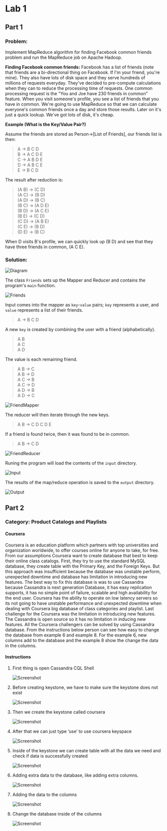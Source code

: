 # Lab 1
## Part 1
### Problem:

Implement MapReduce algorithm for finding Facebook common friends problem and run the MapReduce job on Apache Hadoop.

**Finding Facebook common friends:** Facebook has a list of friends (note that friends are a bi-directional thing on Facebook. If I'm your friend, you're mine). They also have lots of disk space and they serve hundreds of millions of requests everyday. They've decided to pre-compute calculations when they can to reduce the processing time of requests. One common processing request is the "You and Joe have 230 friends in common" feature. When you visit someone's profile, you see a list of friends that you have in common. We're going to use MapReduce so that we can calculate everyone's common friends once a day and store those results. Later on it's just a quick lookup. We've got lots of disk, it's cheap.

**Example (What is the Key/Value Pair?)** 

Assume the friends are stored as Person->[List of Friends], our friends list is then:

> A -> B C D  
> B -> A C D E  
> C -> A B D E  
> D -> A B C E  
> E -> B C D

The result after reduction is:

> (A B) -> (C D)  
> (A C) -> (B D)  
> (A D) -> (B C)  
> (B C) -> (A D E)  
> (B D) -> (A C E)  
> (B E) -> (C D)  
> (C D) -> (A B E)  
> (C E) -> (B D)  
> (D E) -> (B C)  

When D visits B's profile, we can quickly look up (B D) and see that they have three friends in common, (A C E).

### Solution:

![Diagram](Diagram.svg)

The class `Friends` sets up the Mapper and Reducer and contains the program's `main` function.

![Friends](Screenshots/Part1/Friends.png)

Input comes into the mapper as `key`-`value` pairs; `key` represents a user, and `value` represents a list of their friends. 

> A -> B C D

A new `key` is created by combining the user with a friend (alphabetically).

> A B  
> A C  
> A D  

The value is each remaining friend.

> A B -> C  
> A B -> D  
> A C -> B  
> A C -> D  
> A D -> B  
> A D -> C

![FriendMapper](Screenshots/Part1/FriendMapper.png)

The reducer will then iterate through the new keys.

> A B -> C D C D E

If a friend is found twice, then it was found to be in common.

> A B -> C D

![FriendReducer](Screenshots/Part1/FriendReducer.png)

Runing the program will load the contents of the `input` directory.

![Input](Screenshots/Part1/Input.png)

The results of the map/reduce operation is saved to the `output` directory.

![Output](Screenshots/Part1/Output.png)

## Part 2 
### Category: Product Catalogs and Playlists 

#### Coursera

Coursera is an education platform which partners with top universities and organization worldwide, to offer courses online for anyone to take, for free. From our assumptions Coursera want to create database that best to keep their online class catalogs. First, they try to use the standard MySQL database, they create table with the Primary Key, and the Foreign Keys.  But this approach was insufficient because the database was unstable perform, unexpected downtime and database has limitation in introducing new features. The best way to fix this database is was to use Cassandra because Cassandra is next generation Database, it has easy replication supports, it has no simple point of failure, scalable and high availability for the end user. Coursera has the ability to operate on low latency servers so its not going to have unstable performance and unexpected downtime when dealing with Coursera big database of class categories and playlist. Last challenge for the Coursera was the limitation in introducing new features. The Cassandra is open source so it has no limitation in inducing new features. All the Coursera challengers can be solved by using Cassandra database. From the instructions below person can see how easy to change the database from example 6 and example 8. For the example 6, new columns add to the database and the example 8 show the change the data in the columns.

#### Instructions

1. First thing is open Cassandra CQL Shell

	![Screenshot](Screenshots/Part2/1.png)

2. Before creating keystone, we have to make sure the keystone does not exist

	![Screenshot](Screenshots/Part2/2.png)

3. Then we create the keystone called coursera 

	![Screenshot](Screenshots/Part2/3.png) 

4. After that we can just type ‘use’ to use coursera keyspace 

	![Screenshot](Screenshots/Part2/4.png) 

5. Inside of the keystone we can create table with all the data we need and check if data is successfully created 

	![Screenshot](Screenshots/Part2/5.png) 
	
6. Adding extra data to the database, like adding extra columns.
  
	![Screenshot](Screenshots/Part2/6.png)
	
7.  Adding the data to the columns 
 
	![Screenshot](Screenshots/Part2/7.png)
	
8. Change the database inside of the columns 

	![Screenshot](Screenshots/Part2/8.png)
